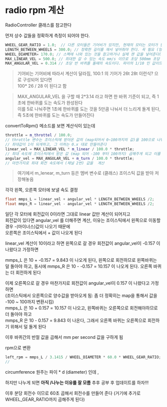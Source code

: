 # radio rpm 계산

RadioController 클래스를 참고한다   

먼저 상수 값들을 정확하게 측정이 되어야 한다.  
```cpp
WHEEL_GEAR_RATIO = 1.0;  // 다른 모터들은 기어비가 있지만, 현재의 모터는 모터가 한 바퀴가 돌면 바퀴도 한바뀌가 돌아가므로 1:! 
LENGTH_BETWEEN_WHEELS = 300.0; // 정확한 길이를 재서 넣어줘야 한다. 꼭 필요 (양쪽 바퀴의 사이 길이이며, 바퀴 중앙 to 중앙)
WHEEL_DIAMETER= 170.0; // 스펙에 나와 있는 것을 참고하거나 실제 잰 값을 넣어준다(바퀴 까지 포함)
MAX_LINEAR_VEL = 500.0; // 최대한 갈 수 있는 속도 mm/s 이므로 초당 500mm 초당 50cm 을 가는 속도
MAX_ANGULAR_VEL = 0.314 // 초당 반 바퀴를 돌때의 속도이다. 파이의 1/10 인 값이므로 파이, 즉 반 바퀴를 돌 때의 속도  rad/s 엄청 느린 속도 임
```

> 기어비는 기어비에 따라서 계산이 달라짐, 100:1 의 기어가 26t 28t 이런식? 으로 구성되어 있다면   
100* 26 / 28 이 된다고 함 

> MAX_ANGULAR_VEL 을 구할 때  2*3.14 라고 하면 한 바퀴 기준이 되고, 즉 1초에 한바퀴를 도는 속도가 완성된다   
이를 5로 나눠주면 1초에 한바퀴를 도는 것을 5만큼 나눠서 더 느리게 돌게 된다, 즉 5초에 한바퀴를 도는 속도가 만들어진다


convertToRpm() 메소드를 보면 계산식이 있는데 
```cpp
throttle = m_throttel / 100.0;
// throttle 변수는 조이스틱에 받아온 값의 (map되어서 0~100까지의 값)을 100으로 나눠서 
// 최대값이 1이 되게하고, 그 이하는 0.x 대로 만들어준다   
linear_vel = MAX_LINEAR_VEL * m_linear / 100.0 * throttle;
// 최대 속도에 조이스틱에서 받은 값 (map 되어 -100 부터 100까지) 곱해주게 되고 이를 100.0 다시 나눠줌
angular_vel = MAX_ANGULAR_VEL + m_turn / 100.0 * throttle;
// 마찬가지로 최대 회전 속도에서 (채널 2번) 값을  계산
```
> 여기에서 m_lenear, m_turn 등은 멤버 변수로 (클래스) 조이스틱 값을 받아 저장해놓음


각각 왼쪽, 오른쪽 모터에 보낼 속도 결정
```cpp
float mmps_L = linear_vel + angular_vel * LENGTH_BETWEEN_WHEELS /2;
float mmps_R = linear_vel - angular_vel * LENGTH_BETWEEN_WHEELS /2;
```

일단 각 모터에 회전값이 0이라면 그대로 linear 값만 계산이 되어지고   
회전값이 있다면 angular_vel 를 더해주면 계산, 이유는 조이스틱에서 왼쪽으로 이동할 경우 -(마이너스)값이 나오기 때문에    
오른쪽은 조이스틱에서 + 값이 나오게 된다   

linear_vel 계산이 10이라고 하면 
왼쪽으로 갈 경우 회전값이 angular_vel이  -0.157 이 나왔다고 가정하면   

mmps_L 은 10 + -0.157 = 9.843 이 나오게 된다, 왼쪽으로 회전하므로 왼쪽바퀴는 덜 돌아야 하고, 동시에 
mmps_R 은 10 - -0.157 = 10.157 이 나오게 된다. 오른쪽 바퀴는 더 회전하게 된다   

이제 오른쪽으로 갈 경우 마찬가지로 회전값이 angular_vel이 0.157 이 나왔다고 가정하면   
(조이스틱에서 오른쪽으로 양수값을 받아오게 됨: 좀 더 정확히는 map을 통해서 값을 -100 ~ 100까지 변환시킴)   
mmps_L 은 10 + 0.157 = 10.157 이 나오고, 왼쪽바퀴는 오른쪽으로 회전해야하므로 더 돌아야 하고   
mmps_R 은 10 - 0.157 = 9.843 이 나온다, 그래서 오른쪽 바퀴는 오른쪽으로 회전하기 위해서 덜 돌게 된다   

이후 바퀴간의 반절 값을 곱해서 mm per second 값을 구하게 됨


rpm으로 변환
```cpp
left_rpm = mmps_L / 3.1415 / WHEEL_DIAMETER * 60.0 * WHEEL_GEAR_RATIO;
// 
```
circumference 원주는 파이 * d (diameter) 인데 ,   

하지만 나누게 되면 **아직 /나누는 이유를 잘 모름** 추후 공부 후 업데이트를 하자!!!

이후 분당 회전수 이므로 60초 곱해서 회전수를 만들어 준다  (거기에 추가로 WHEEL_GEAR_RATIO까지 곱해주게 된다)

